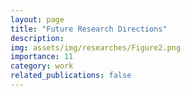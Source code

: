 ```yaml
---
layout: page
title: "Future Research Directions"
description:  
img: assets/img/researches/Figure2.png
importance: 11
category: work
related_publications: false
---
```



